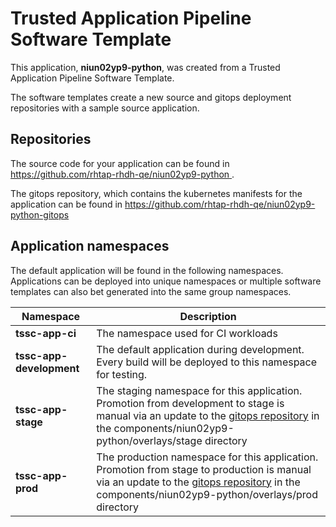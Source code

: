 # Trusted Application Pipeline Software Template

This application, **niun02yp9-python**, was created from a Trusted Application Pipeline Software Template.

The software templates create a new source and gitops deployment repositories with a sample source application. 

## Repositories

The source code for your application can be found in [https://github.com/rhtap-rhdh-qe/niun02yp9-python ](https://github.com/rhtap-rhdh-qe/niun02yp9-python ).
 
The gitops repository, which contains the kubernetes manifests for the application can be found in 
[https://github.com/rhtap-rhdh-qe/niun02yp9-python-gitops ](https://github.com/rhtap-rhdh-qe/niun02yp9-python-gitops ) 

## Application namespaces 

The default application will be found in the following namespaces. Applications can be deployed into unique namespaces or multiple software templates can also bet generated into the same group namespaces.  

|  Namespace   |  Description   |  
| -------- | -------- |
| **tssc-app-ci** | The namespace used for CI workloads |
| **tssc-app-development** | The default application during development. Every build will be deployed to this namespace for testing. |
| **tssc-app-stage** | The staging namespace for this application. Promotion from development to stage is manual via an update to the [gitops repository](https://github.com/rhtap-rhdh-qe/niun02yp9-python-gitops ) in the components/niun02yp9-python/overlays/stage directory |
| **tssc-app-prod** | The production namespace for this application. Promotion from stage to production is manual via an update to the [gitops repository](https://github.com/rhtap-rhdh-qe/niun02yp9-python-gitops ) in the components/niun02yp9-python/overlays/prod directory |